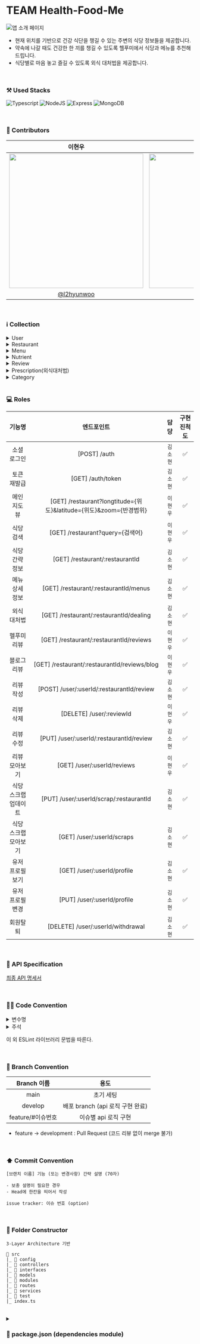 # TEAM Health-Food-Me
![앱 소개 페이지](https://user-images.githubusercontent.com/55437339/180312067-e4a2ea70-59d9-4a98-8095-5e685115b0db.png)
- 현재 위치를 기반으로 건강 식단을 챙길 수 있는 주변의 식당 정보들을 제공합니다.
- 약속에 나갈 때도 건강한 한 끼를 챙길 수 있도록 헬푸미에서 식당과 메뉴를 추천해드립니다.
- 식당별로 마음 놓고 즐길 수 있도록 외식 대처법을 제공합니다.

<br/>

### ⚒️ Used Stacks
 ![Typescript](https://img.shields.io/badge/Typescript-3178C6?style=for-the-badge&logo=typescript&logoColor=white)
 ![NodeJS](https://img.shields.io/badge/Node.js-6DA55F?style=for-the-badge&logo=node.js&logoColor=white)
 ![Express](https://img.shields.io/badge/Express-000000?style=for-the-badge&logo=express&logoColor=white)
 ![MongoDB](https://img.shields.io/badge/MongoDB-47A248.svg?style=for-the-badge&logo=mongodb&logoColor=white) 

<br/>

### 👥 Contributors
|이현우|김소현|
| :---: | :---: |
|<img src="https://user-images.githubusercontent.com/55437339/178451474-e8ba24b3-ea25-4d25-b46a-c0d33351e7de.jpeg" width="360"/>|<img src="https://user-images.githubusercontent.com/55437339/178452102-224590a4-4760-4736-9c7b-4f4a7fc3f270.jpeg" width="360"/>|
|[@l2hyunwoo](https://github.com/l2hyunwoo)|[@thguss](https://github.com/thguss)|

<br/>

### ℹ️ Collection
<details>
<summary>User</summary>   
<div markdown="1">       

```typescript
const UserSchema = new mongoose.Schema({
  name: {
    type: String,
    required: true,
    unique: true,
  },
  social: {
    type: String,
    required: true,
  },
  socialId: {
    type: String,
    required: true,
    unique: true,
  },
  email: {
    type: String,
  },
  scrapRestaurants: [
    {
      type: mongoose.Types.ObjectId,
      required: true,
      ref: "Restaurant",
    },
  ],
  refreshToken: {
    type: String,
    required: true,
    unique: true,
  },
});
```
</div>
</details>

<details>
<summary>Restaurant</summary>   
<div markdown="1">   
 
```typescript
const ResaturantSchema = new mongoose.Schema({
  latitude: {
    type: Number,
    required: true,
  },
  longitude: {
    type: Number,
    required: true,
  },
  name: {
    type: String,
    required: true,
    unique: true,
  },
  logo: {
    type: String,
    required: true,
    unique: true,
  },
  category: {
    type: mongoose.Types.ObjectId,
    required: true,
    ref: "Category",
  },
  hashtag: [
    {
      type: String,
      required: true,
    },
  ],
  address: {
    type: String,
    required: true,
  },
  worktime: [
    {
      type: String,
    },
  ],
  contact: {
    type: String,
  },
  reviews: [
    {
      type: mongoose.Types.ObjectId,
      required: true,
      ref: "Review",
    },
  ],
  menus: [
    {
      type: mongoose.Types.ObjectId,
      required: true,
      ref: "Menu",
    },
  ],
});
```
</div>
</details>

<details>
<summary>Menu</summary>   
<div markdown="1">  
 
```typescript
const MenuSchema = new mongoose.Schema({
  name: {
    type: String,
    required: true,
  },
  image: {
    type: String,
    required: true,
  },
  nutrient: {
    type: mongoose.Types.ObjectId,
    required: true,
    ref: "Nutrient",
  },
  price: {
    type: Number,
    required: true,
  },
  from: {
    type: mongoose.Types.ObjectId,
    required: true,
    ref: "Restaurant",
  },
  isHelfoomePick: {
    type: Boolean,
    required: true,
  },
});

```
</div>
</details>

<details>
<summary>Nutrient</summary>   
<div markdown="1">  
 
```typescript
const NutrientSchema = new mongoose.Schema({
  kcal: {
    type: Number,
    required: true,
  },
  carbohydrate: {
    type: Number,
    required: true,
  },
  protein: {
    type: Number,
    required: true,
  },
  fat: {
    type: Number,
    required: true,
  },
  menuId: {
    type: mongoose.Types.ObjectId,
    required: true,
    ref: "Menu",
  },
});
```
</div>
</details>

<details>
<summary>Review</summary>   
<div markdown="1">  
 
```typescript
const ReviewSchema = new mongoose.Schema({
  restaurantId: {
    type: mongoose.Types.ObjectId,
    required: true,
    ref: "Restaurant",
  },
  writerId: {
    type: mongoose.Types.ObjectId,
    required: true,
    ref: "User",
  },
  score: {
    type: Number,
    required: true,
  },
  content: {
    type: String,
  },
  image: [{ type: String }],
  reason: [{ type: String }],
});
```
</div>
</details>

<details>
<summary>Prescription(외식대처법)</summary>   
<div markdown="1">  
 
```typescript
const PrescriptionSchema = new mongoose.Schema({
  category: {
    type: mongoose.Types.ObjectId,
    required: true,
    ref: "Category",
  },
  content: {
    type: String,
    required: true,
  },
});
```
</div>
</details>

<details>
<summary>Category</summary>   
<div markdown="1">  
 
```typescript
const CategorySchema = new mongoose.Schema({
  title: {
    type: String,
    required: true,
  },
  prescriptions: [
    {
      type: mongoose.Types.ObjectId,
      required: true,
      ref: "Prescription",
    },
  ],
});
```
</div>
</details>

<br/>

### 💻 Roles
|기능명|엔드포인트|담당|구현 진척도|
| :---: | :---: | :---: | :---: |
|소셜 로그인|[POST] /auth|`김소현`|✅|
|토큰 재발급|[GET] /auth/token|`김소현`|✅|
|메인 지도 뷰|[GET] /restaurant?longtitude={위도}&latitude={위도}&zoom={반경범위}|`이현우`|✅|
|식당 검색|[GET] /restaurant?query={검색어}|`이현우`|✅|
|식당 간략 정보|[GET] /restaurant/:restaurantId|`김소현`|✅|
|메뉴 상세 정보|[GET] /restaurant/:restaurantId/menus|`김소현`|✅|
|외식 대처법|[GET] /restaurant/:restaurantId/dealing|`김소현`|✅|
|헬푸미 리뷰|[GET] /restaurant/:restaurantId/reviews|`이현우`|✅|
|블로그 리뷰|[GET] /restaurant/:restaurantId/reviews/blog|`이현우`|✅|
|리뷰 작성|[POST] /user/:userId/:restaurantId/review|`김소현`|✅|
|리뷰 삭제|[DELETE] /user/:reviewId|`이현우`|✅|
|리뷰 수정|[PUT] /user/:userId/:restaurantId/review|`김소현`|✅|
|리뷰 모아보기|[GET] /user/:userId/reviews|`이현우`|✅|
|식당 스크랩 업데이트|[PUT] /user/:userId/scrap/:restaurantId|`김소현`|✅|
|식당 스크랩 모아보기|[GET] /user/:userId/scraps|`김소현`|✅|
|유저 프로필 보기|[GET] /user/:userId/profile|`김소현`|✅|
|유저 프로필 변경|[PUT] /user/:userId/profile|`김소현`|✅|
|회원탈퇴|[DELETE] /user/:userId/withdrawal|`김소현`|✅|

<br/>

### 📝 API Specification
[최종 API 명세서](https://github.com/Health-Food-Me/Health-Food-Me-Server/wiki/API-명세서)

<br/>

### 🧑‍💻 Code Convention

<details>
<summary>변수명</summary>   
<div markdown="1">       

 1. Camel Case 사용
 2. 함수의 경우 동사+명사 사용 ( ex) getUser() )
 3. 약어는 되도록 사용하지 않음
 
</div>
</details>

<details>
<summary>주석</summary>   
<div markdown="1">       

 1. 한 줄 주석 사용 //
 2. 함수 주석
 ```
 /**
 * @route
 * @desc
 * @access
 **/
 getUser()
 ```
 
</div>
</details>

이 외 ESLint 라이브러리 문법을 따른다.

<br/>

### 🎋 Branch Convention
|Branch 이름|용도|
| :--: | :--: |
|main|초기 세팅|
|develop|배포 branch (api 로직 구현 완료)|
|feature/#이슈번호|이슈별 api 로직 구현|

- feature -> development : Pull Request (코드 리뷰 없이 merge 불가)

<br/>

### ⬆️ Commit Convention
```
[브랜치 이름] 기능 (또는 변경사항) 간략 설명 (70자)

- 보충 설명이 필요한 경우
- Head에 한칸을 띄어서 작성

issue tracker: 이슈 번호 (option)
```

<br/>

### 📂 Folder Constructor
```
3-Layer Architecture 기반

📁 src
|_ 📁 config
|_ 📁 controllers
|_ 📁 interfaces
|_ 📁 models
|_ 📁 modules
|_ 📁 routes
|_ 📁 services
|_ 📁 test
|_ index.ts
```

<br/>

<details>
<summary> <h3> 🔶 package.json (dependencies module)</h3></summary>   
<div markdown="1">   

```
{
    "name": "dist",
    "version": "1.0.0",
    "description": "",
    "main": "index.js",
    "scripts": {
        "dev": "nodemon",
        "build": "tsc",
        "reset": "rm -rf node_modules && rm -rf dist && yarn install",
        "lint": "./node_modules/.bin/eslint .",
        "test": "cross-env NODE_ENV=test jest --setupFiles dotenv/config --config jest.config.js --detectOpenHandles --forceExit",
        "lint-staged": "lint-staged",
        "prepare": "husky install"
    },
    "author": "thguss <thgus345@naver.com>",
    "contributors": [
        "l2hyunwoo <l2hyunwoo@gmail.com>"
    ],
    "license": "ISC",
    "devDependencies": {
        "@types/bcryptjs": "^2.4.2",
        "@types/dotenv": "^8.2.0",
        "@types/express": "^4.17.13",
        "@types/jest": "^28.1.4",
        "@types/jsonwebtoken": "^8.5.8",
        "@types/mongoose": "^5.11.97",
        "@types/morgan": "^1.9.3",
        "@types/multer": "^1.4.7",
        "@types/multer-s3": "^2.7.12",
        "@types/node": "^18.0.5",
        "@types/supertest": "^2.0.12",
        "@types/swagger-ui-express": "^4.1.3",
        "@typescript-eslint/eslint-plugin": "^5.30.5",
        "@typescript-eslint/parser": "^5.30.5",
        "cross-env": "^7.0.3",
        "eslint": "^8.19.0",
        "eslint-config-prettier": "^8.5.0",
        "eslint-plugin-prettier": "^4.2.1",
        "husky": "^8.0.0",
        "jest": "^28.1.2",
        "lint-staged": "^13.0.3",
        "n": "^9.0.0",
        "nodemon": "^2.0.18",
        "prettier": "^2.7.1",
        "supertest": "^6.2.4",
        "ts-jest": "^28.0.5",
        "ts-node": "^10.7.0",
        "typescript": "^4.6.3"
    },
    "dependencies": {
        "@sentry/node": "^7.7.0",
        "@sentry/tracing": "^7.7.0",
        "@types/multer": "^1.4.7",
        "@types/nunjucks": "^3.2.1",
        "@types/winston": "^2.4.4",
        "aws-sdk": "^2.1140.0",
        "axios": "^0.27.2",
        "bcryptjs": "^2.4.3",
        "dotenv": "^16.0.0",
        "express": "^4.17.3",
        "express-validator": "^6.14.0",
        "http-status-codes": "^2.2.0",
        "jsonwebtoken": "^8.5.1",
        "module-alias": "^2.2.2",
        "mongoose": "^6.3.1",
        "morgan": "^1.10.0",
        "multer": "^1.4.4",
        "multer-s3": "^2.10.0",
        "nunjucks": "^3.2.3",
        "swagger-cli": "^4.0.4",
        "swagger-ui-express": "^4.5.0",
        "winston": "^3.8.1"
    },
    "lint-staged": {
        "*.ts": [
            "eslint --fix"
        ]
    },
    "repository": "https://github.com/Health-Food-Me/Health-Food-Me-Server.git"
}
```
</div>
</details>
